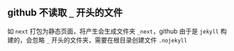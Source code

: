 ## github 不读取 `_` 开头的文件

如 `next` 打包为静态页面，将产生会生成文件夹 `_next`，github 由于是 `jekyll` 构建的，会忽略 `_` 开头的文件夹，需要在根目录创建文件 `.nojekyll`